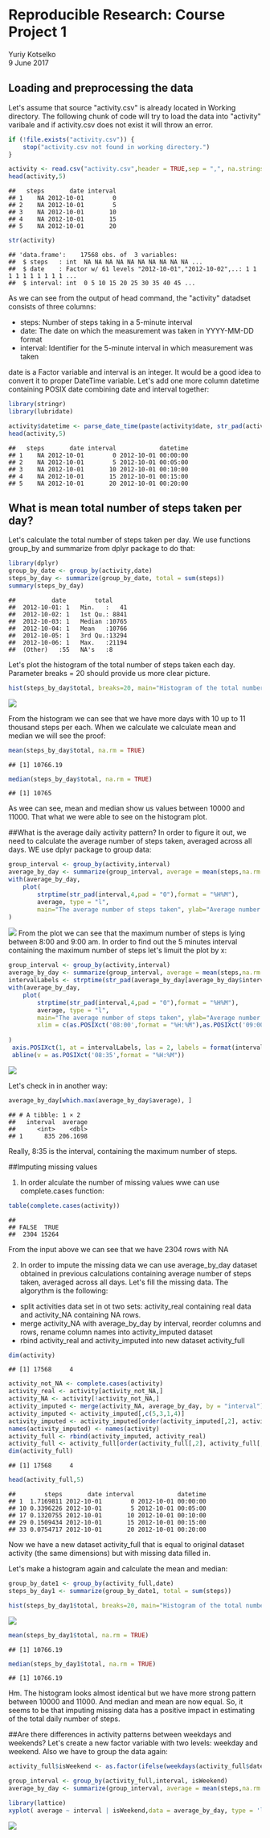 # Reproducible Research: Course Project 1
Yuriy Kotselko  
9 June 2017  



## Loading and preprocessing the data

Let's assume that source "activity.csv" is already located in Working directory. The following chunk of code will try to load the data into "activity" varibale and if activity.csv does not exist it will throw an error.


```r
if (!file.exists("activity.csv")) {
    stop("activity.csv not found in working directory.")
}

activity <- read.csv("activity.csv",header = TRUE,sep = ",", na.strings = "NA")
head(activity,5)
```

```
##   steps       date interval
## 1    NA 2012-10-01        0
## 2    NA 2012-10-01        5
## 3    NA 2012-10-01       10
## 4    NA 2012-10-01       15
## 5    NA 2012-10-01       20
```

```r
str(activity)
```

```
## 'data.frame':	17568 obs. of  3 variables:
##  $ steps   : int  NA NA NA NA NA NA NA NA NA NA ...
##  $ date    : Factor w/ 61 levels "2012-10-01","2012-10-02",..: 1 1 1 1 1 1 1 1 1 1 ...
##  $ interval: int  0 5 10 15 20 25 30 35 40 45 ...
```

As we can see from the output of head command, the "activity" datadset consists of three columns:
- steps: Number of steps taking in a 5-minute interval
- date: The date on which the measurement was taken in YYYY-MM-DD format
- interval: Identifier for the 5-minute interval in which measurement was taken

date is a Factor variable and interval is an integer. It would be a good idea to convert it to proper DateTime variable. Let's add one more column datetime containing POSIX date combining date and interval together:


```r
library(stringr)
library(lubridate)

activity$datetime <- parse_date_time(paste(activity$date, str_pad(activity$interval,4,pad = "0")),"%Y-%m-%d %H%M")
head(activity,5)
```

```
##   steps       date interval            datetime
## 1    NA 2012-10-01        0 2012-10-01 00:00:00
## 2    NA 2012-10-01        5 2012-10-01 00:05:00
## 3    NA 2012-10-01       10 2012-10-01 00:10:00
## 4    NA 2012-10-01       15 2012-10-01 00:15:00
## 5    NA 2012-10-01       20 2012-10-01 00:20:00
```


## What is mean total number of steps taken per day?
Let's calculate the total number of steps taken per day. We use functions group_by and summarize from dplyr package to do that:

```r
library(dplyr)
group_by_date <- group_by(activity,date)
steps_by_day <- summarize(group_by_date, total = sum(steps))
summary(steps_by_day)
```

```
##          date        total      
##  2012-10-01: 1   Min.   :   41  
##  2012-10-02: 1   1st Qu.: 8841  
##  2012-10-03: 1   Median :10765  
##  2012-10-04: 1   Mean   :10766  
##  2012-10-05: 1   3rd Qu.:13294  
##  2012-10-06: 1   Max.   :21194  
##  (Other)   :55   NA's   :8
```

Let's plot the histogram of the total number of steps taken each day. Parameter breaks = 20 should provide us more clear picture.


```r
hist(steps_by_day$total, breaks=20, main="Histogram of the total number of steps taken each day", xlab="Total steps per day")
```

![](PA1_template_files/figure-html/steps_per_day_HIST-1.png)<!-- -->

From the histogram we can see that we have more days with 10 up to 11 thousand steps per each. When we calculate we calculate mean and median we will see the proof:

```r
mean(steps_by_day$total, na.rm = TRUE)
```

```
## [1] 10766.19
```

```r
median(steps_by_day$total, na.rm = TRUE)
```

```
## [1] 10765
```
As wee can see, mean and median show us values between 10000 and 11000. That what we were able to see on the histogram plot.

##What is the average daily activity pattern?
In order to figure it out, we need to calculate the average number of steps taken, averaged across all days. WE use dplyr package to group data:

```r
group_interval <- group_by(activity,interval)
average_by_day <- summarize(group_interval, average = mean(steps,na.rm = TRUE))
with(average_by_day, 
    plot(
        strptime(str_pad(interval,4,pad = "0"),format = "%H%M"), 
        average, type = "l", 
        main="The average number of steps taken", ylab="Average number of steps", xlab="Interval")
)
```

![](PA1_template_files/figure-html/steps_per_day_average-1.png)<!-- -->
From the plot we can see that the maximum number of steps is lying between 8:00 and 9:00 am. In order to find out the 5 minutes interval containing the maximum number of steps let's limuit the plot by x:

```r
group_interval <- group_by(activity,interval)
average_by_day <- summarize(group_interval, average = mean(steps,na.rm = TRUE))
intervalLabels <- strptime(str_pad(average_by_day[average_by_day$interval >= 800 & average_by_day$interval <= 900,]$interval,4,pad = "0"),format = "%H%M")
with(average_by_day,
    plot(
        strptime(str_pad(interval,4,pad = "0"),format = "%H%M"), 
        average, type = "l", 
        main="The average number of steps taken", ylab="Average number of steps", xlab="Interval", 
        xlim = c(as.POSIXct('08:00',format = "%H:%M"),as.POSIXct('09:00',format = "%H:%M")))
   
)
 axis.POSIXct(1, at = intervalLabels, las = 2, labels = format(intervalLabels, format = "%H:%M"))
 abline(v = as.POSIXct('08:35',format = "%H:%M"))
```

![](PA1_template_files/figure-html/maximum_steps-adjusted-1.png)<!-- -->

Let's check in in another way:

```r
average_by_day[which.max(average_by_day$average), ]
```

```
## # A tibble: 1 × 2
##   interval  average
##      <int>    <dbl>
## 1      835 206.1698
```
Really, 8:35 is the interval, containing the maximum number of steps.

##Imputing missing values
1. In order alculate the number of missing values wwe can use complete.cases function:

```r
table(complete.cases(activity))
```

```
## 
## FALSE  TRUE 
##  2304 15264
```

From the input above we can see that we have 2304 rows with NA

2. In order to impute the missing data we can use average_by_day dataset obtained in previous calculations containing average number of steps taken, averaged across all days. Let's fill the missing data. The algorythm is the following:
- split activities data set in ot two sets: activity_real containing real data and activity_NA containing NA rows.
- merge activity_NA with average_by_day by interval, reorder columns and rows, rename column names into activity_imputed dataset
- rbind activity_real and activity_imputed into new dataset activity_full


```r
dim(activity)
```

```
## [1] 17568     4
```

```r
activity_not_NA <- complete.cases(activity)
activity_real <- activity[activity_not_NA,]
activity_NA <- activity[!activity_not_NA,]
activity_imputed <- merge(activity_NA, average_by_day, by = "interval")
activity_imputed <- activity_imputed[,c(5,3,1,4)]
activity_imputed <- activity_imputed[order(activity_imputed[,2], activity_imputed[,3]), ]
names(activity_imputed) <- names(activity)
activity_full <- rbind(activity_imputed, activity_real)
activity_full <- activity_full[order(activity_full[,2], activity_full[,3]), ]
dim(activity_full)
```

```
## [1] 17568     4
```

```r
head(activity_full,5)
```

```
##        steps       date interval            datetime
## 1  1.7169811 2012-10-01        0 2012-10-01 00:00:00
## 10 0.3396226 2012-10-01        5 2012-10-01 00:05:00
## 17 0.1320755 2012-10-01       10 2012-10-01 00:10:00
## 29 0.1509434 2012-10-01       15 2012-10-01 00:15:00
## 33 0.0754717 2012-10-01       20 2012-10-01 00:20:00
```

Now we have a new dataset activity_full that is equal to original dataset activity (the same dimensions) but with missing data filled in.

Let's make a histogram again and calculate the mean and median:


```r
group_by_date1 <- group_by(activity_full,date)
steps_by_day1 <- summarize(group_by_date1, total = sum(steps))

hist(steps_by_day1$total, breaks=20, main="Histogram of the total number of steps taken each day", xlab="Total steps per day")
```

![](PA1_template_files/figure-html/steps_per_day_imputed-1.png)<!-- -->

```r
mean(steps_by_day1$total, na.rm = TRUE)
```

```
## [1] 10766.19
```

```r
median(steps_by_day1$total, na.rm = TRUE)
```

```
## [1] 10766.19
```

Hm. The histogram looks almost identical but we have more strong pattern between 10000 and 11000. And median and mean are now equal. So, it seems to be that imputing missing data has a positive impact in estimating of the total daily number of steps.

##Are there differences in activity patterns between weekdays and weekends?
Let's create a new factor variable with two levels: weekday and weekend. Also we have to group the data again:


```r
activity_full$isWeekend <- as.factor(ifelse(weekdays(activity_full$datetime) %in% c("Saturday","Sunday"), "weekend", "weekday"))

group_interval <- group_by(activity_full,interval, isWeekend)
average_by_day <- summarize(group_interval, average = mean(steps,na.rm = TRUE))

library(lattice)
xyplot( average ~ interval | isWeekend,data = average_by_day, type = 'l', layout = c(1,2), ylab="Number of steps", xlab="Interval")
```

![](PA1_template_files/figure-html/is_weekend-1.png)<!-- -->
